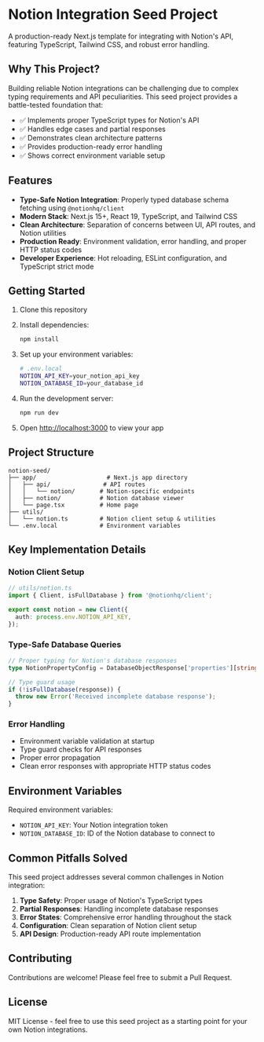 # Notion Integration Seed Project

A production-ready Next.js template for integrating with Notion's API, featuring TypeScript, Tailwind CSS, and robust error handling.

## Why This Project?

Building reliable Notion integrations can be challenging due to complex typing requirements and API peculiarities. This seed project provides a battle-tested foundation that:

- ✅ Implements proper TypeScript types for Notion's API
- ✅ Handles edge cases and partial responses
- ✅ Demonstrates clean architecture patterns
- ✅ Provides production-ready error handling
- ✅ Shows correct environment variable setup

## Features

- **Type-Safe Notion Integration**: Properly typed database schema fetching using `@notionhq/client`
- **Modern Stack**: Next.js 15+, React 19, TypeScript, and Tailwind CSS
- **Clean Architecture**: Separation of concerns between UI, API routes, and Notion utilities
- **Production Ready**: Environment validation, error handling, and proper HTTP status codes
- **Developer Experience**: Hot reloading, ESLint configuration, and TypeScript strict mode

## Getting Started

1. Clone this repository
2. Install dependencies:
   ```bash
   npm install
   ```

3. Set up your environment variables:
   ```bash
   # .env.local
   NOTION_API_KEY=your_notion_api_key
   NOTION_DATABASE_ID=your_database_id
   ```

4. Run the development server:
   ```bash
   npm run dev
   ```

5. Open [http://localhost:3000](http://localhost:3000) to view your app

## Project Structure

```
notion-seed/
├── app/                    # Next.js app directory
│   ├── api/               # API routes
│   │   └── notion/       # Notion-specific endpoints
│   ├── notion/           # Notion database viewer
│   └── page.tsx          # Home page
├── utils/
│   └── notion.ts         # Notion client setup & utilities
└── .env.local            # Environment variables
```

## Key Implementation Details

### Notion Client Setup
```typescript
// utils/notion.ts
import { Client, isFullDatabase } from '@notionhq/client';

export const notion = new Client({
  auth: process.env.NOTION_API_KEY,
});
```

### Type-Safe Database Queries
```typescript
// Proper typing for Notion's database responses
type NotionPropertyConfig = DatabaseObjectResponse['properties'][string];

// Type guard usage
if (!isFullDatabase(response)) {
  throw new Error('Received incomplete database response');
}
```

### Error Handling
- Environment variable validation at startup
- Type guard checks for API responses
- Proper error propagation
- Clean error responses with appropriate HTTP status codes

## Environment Variables

Required environment variables:
- `NOTION_API_KEY`: Your Notion integration token
- `NOTION_DATABASE_ID`: ID of the Notion database to connect to

## Common Pitfalls Solved

This seed project addresses several common challenges in Notion integration:

1. **Type Safety**: Proper usage of Notion's TypeScript types
2. **Partial Responses**: Handling incomplete database responses
3. **Error States**: Comprehensive error handling throughout the stack
4. **Configuration**: Clean separation of Notion client setup
5. **API Design**: Production-ready API route implementation

## Contributing

Contributions are welcome! Please feel free to submit a Pull Request.

## License

MIT License - feel free to use this seed project as a starting point for your own Notion integrations.
